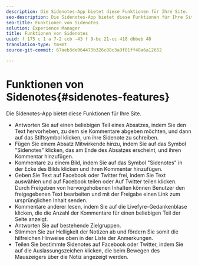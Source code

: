 ```yaml
---
description: Die Sidenotes-App bietet diese Funktionen für Ihre Site.
seo-description: Die Sidenotes-App bietet diese Funktionen für Ihre Site.
seo-title: Funktionen von Sidenotes
solution: Experience Manager
title: Funktionen von Sidenotes
uuid: f 175 c 1 a 7-2 ccb -43 f 9-bc 21-cc 418 dbbeb 48
translation-type: tm+mt
source-git-commit: 67aeb3de964473b326c88c3a3f81ff48a6a12652

---
```



# Funktionen von Sidenotes{#sidenotes-features}

Die Sidenotes-App bietet diese Funktionen für Ihre Site.



* Antworten Sie auf einen beliebigen Teil eines Absatzes, indem Sie den Text hervorheben, zu dem sie Kommentare abgeben möchten, und dann auf das Stiftsymbol klicken, um ihre Sidenote zu schreiben.
* Fügen Sie einem Absatz Mitwirkende hinzu, indem Sie auf das Symbol &quot;Sidenotes&quot; klicken, das am Ende des Absatzes erscheint, und ihren Kommentar hinzufügen.
* Kommentare zu einem Bild, indem Sie auf das Symbol &quot;Sidenotes&quot; in der Ecke des Bilds klicken und ihren Kommentar hinzufügen.
* Geben Sie Text auf Facebook oder Twitter frei, indem Sie Text auswählen und auf Facebook teilen oder Auf Twitter teilen klicken. Durch Freigeben von hervorgehobenen Inhalten können Benutzer den freigegebenen Text bearbeiten und mit der Freigabe einen Link zum ursprünglichen Inhalt senden.
* Kommentare anderer lesen, indem Sie auf die Livefyre-Gedankenblase klicken, die die Anzahl der Kommentare für einen beliebigen Teil der Seite anzeigt.
* Antworten Sie auf bestehende Zielgruppen.
* Stimmen Sie zur Helligkeit der Notizen ab und fördern Sie somit die hilfreichen Hinweise oben in der Liste der Anmerkungen.
* Teilen Sie bestimmte Sidenotes auf Facebook oder Twitter, indem Sie auf die Auslassungszeichen klicken, die beim Bewegen des Mauszeigers über die Notiz angezeigt werden.

